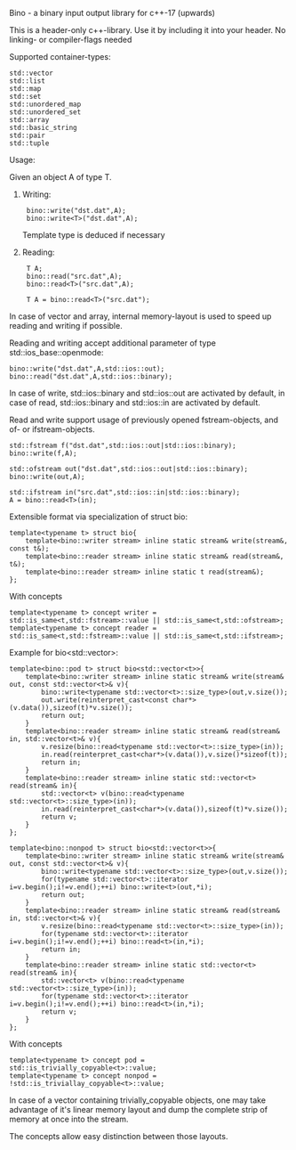 Bino - a binary input output library for c++-17 (upwards)

This is a header-only c++-library. Use it by including it into your header. No linking- or compiler-flags needed

Supported container-types:

    std::vector
    std::list
    std::map
    std::set
    std::unordered_map
    std::unordered_set
    std::array
    std::basic_string
    std::pair
    std::tuple

Usage:

Given an object A of type T.
1. Writing:

        bino::write("dst.dat",A);
        bino::write<T>("dst.dat",A);

    Template type is deduced if necessary

2. Reading:

        T A;
        bino::read("src.dat",A);
        bino::read<T>("src.dat",A);

        T A = bino::read<T>("src.dat");

In case of vector and array, internal memory-layout is used to speed up reading and writing if possible.

Reading and writing accept additional parameter of type std::ios_base::openmode:

    bino::write("dst.dat",A,std::ios::out);
    bino::read("dst.dat",A,std::ios::binary);

In case of write, std::ios::binary and std::ios::out are activated by default, in case of read, std::ios::binary and std::ios::in are activated by default.

Read and write support usage of previously opened fstream-objects, and of- or ifstream-objects.

    std::fstream f("dst.dat",std::ios::out|std::ios::binary);
    bino::write(f,A);

    std::ofstream out("dst.dat",std::ios::out|std::ios::binary);
    bino::write(out,A);

    std::ifstream in("src.dat",std::ios::in|std::ios::binary);
    A = bino::read<T>(in);

Extensible format via specialization of struct bio:

    template<typename t> struct bio{
        template<bino::writer stream> inline static stream& write(stream&, const t&);
        template<bino::reader stream> inline static stream& read(stream&, t&);
        template<bino::reader stream> inline static t read(stream&);
    };

With concepts

    template<typename t> concept writer = std::is_same<t,std::fstream>::value || std::is_same<t,std::ofstream>;
    template<typename t> concept reader = std::is_same<t,std::fstream>::value || std::is_same<t,std::ifstream>;

Example for bio<std::vector<t>>:

    template<bino::pod t> struct bio<std::vector<t>>{
        template<bino::writer stream> inline static stream& write(stream& out, const std::vector<t>& v){
            bino::write<typename std::vector<t>::size_type>(out,v.size());
            out.write(reinterpret_cast<const char*>(v.data()),sizeof(t)*v.size());
            return out;
        }
        template<bino::reader stream> inline static stream& read(stream& in, std::vector<t>& v){
            v.resize(bino::read<typename std::vector<t>::size_type>(in));
            in.read(reinterpret_cast<char*>(v.data()),v.size()*sizeof(t));
            return in;
        }
        template<bino::reader stream> inline static std::vector<t> read(stream& in){
            std::vector<t> v(bino::read<typename std::vector<t>::size_type>(in));
            in.read(reinterpret_cast<char*>(v.data()),sizeof(t)*v.size());
            return v;
        }
    };

    template<bino::nonpod t> struct bio<std::vector<t>>{
        template<bino::writer stream> inline static stream& write(stream& out, const std::vector<t>& v){
            bino::write<typename std::vector<t>::size_type>(out,v.size());
            for(typename std::vector<t>::iterator i=v.begin();i!=v.end();++i) bino::write<t>(out,*i);
            return out;
        }
        template<bino::reader stream> inline static stream& read(stream& in, std::vector<t>& v){
            v.resize(bino::read<typename std::vector<t>::size_type>(in));
            for(typename std::vector<t>::iterator i=v.begin();i!=v.end();++i) bino::read<t>(in,*i);
            return in;
        }
        template<bino::reader stream> inline static std::vector<t> read(stream& in){
            std::vector<t> v(bino::read<typename std::vector<t>::size_type>(in));
            for(typename std::vector<t>::iterator i=v.begin();i!=v.end();++i) bino::read<t>(in,*i);
            return v;
        }
    };

With concepts

    template<typename t> concept pod = std::is_trivially_copyable<t>::value;
    template<typename t> concept nonpod = !std::is_triviallay_copyable<t>::value;

In case of a vector containing trivially_copyable objects, one may take advantage of it's linear memory layout and dump the complete strip of memory at once into the stream.

The concepts allow easy distinction between those layouts.